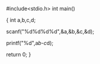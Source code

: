 
 #include<stdio.h>
int main()

{ int a,b,c,d;

scanf("%d%d%d%d",&a,&b,&c,&d);
 
 printf("%d",a*b-c*d);
 
 return 0;
}

